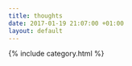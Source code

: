 ```yaml
---
title: thoughts
date: 2017-01-19 21:07:00 +01:00
layout: default
---
```

{% include category.html %}

